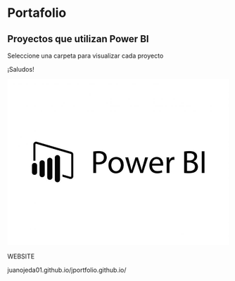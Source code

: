 # Portafolio 

## Proyectos que utilizan Power BI
Seleccione una carpeta para visualizar cada proyecto


¡Saludos!


![Logo PBI](01.jpg)


WEBSITE

juanojeda01.github.io/jportfolio.github.io/


